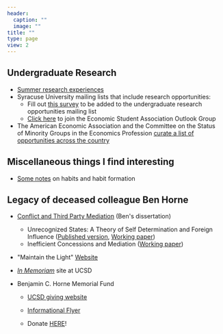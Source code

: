 ```yaml
---
header:
  caption: ""
  image: ""
title: ""
type: page
view: 2
---
```


## Undergraduate Research

- [Summer research experiences](summer_exp/summer)
- Syracuse University mailing lists that include research opportunities:
   - Fill out [this survey](https://forms.gle/F5uYb1bDadVJ7DBi9) to be added to the undergraduate research opportunities mailing list
   - [Click here](https://esa.syr.edu/contact-esa/) to join the Economic Student Association Outlook Group
- The American Economic Association and the Committee on the Status of Minority Groups in the Economics Profession [curate a list of opportunities across the country](https://www.aeaweb.org/about-aea/committees/cswep/programs/resources/events2)  


## Miscellaneous things I find interesting

- [Some notes](habits/habits) on habits and habit formation

## Legacy of deceased colleague Ben Horne

- [Conflict and Third Party Mediation](https://escholarship.org/uc/item/5c70258g) (Ben's dissertation)

  - Unrecognized States: A Theory of Self Determination and Foreign Influence ([Published version](https://doi.org/10.1093/jleo/eww017), [Working paper](https://github.com/kbuzard/UnrecognizedStates/blob/master/draft.pdf))
  - Inefficient Concessions and Mediation ([Working paper](https://github.com/kbuzard/InefficientConcessions/blob/master/draft.pdf))

- "Maintain the Light" [Website](http://www.maintainthelight.org/Maintain_the_Light/Home.html)

- [*In Memoriam*](https://economics.ucsd.edu/faculty-and-research/in-memoriam/horne/index.html) site at UCSD

- Benjamin C. Horne Memorial Fund

  - [UCSD giving website](https://economics.ucsd.edu/alumni/give-back/horne-fund.html)
  
  - [Informational Flyer](BCH-Memorial-Fund.pdf)

  - Donate [HERE](https://giveto.ucsd.edu/giving/home/gift-referral/9655e0cc-3324-4d76-b1c4-b0e4d7e839e7)!